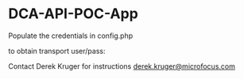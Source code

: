 # DCA-API-POC-App


Populate the credentials in config.php

to obtain transport user/pass:

Contact Derek Kruger for instructions derek.kruger@microfocus.com


